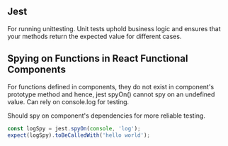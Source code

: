 ## Jest

For running unittesting. Unit tests uphold business logic and ensures that your methods return the expected value for different cases.

## Spying on Functions in React Functional Components

For functions defined in components, they do not exist in component's prototype method and hence, jest spyOn() cannot spy on an undefined value. Can rely on console.log for testing.

Should spy on component's dependencies for more reliable testing.

```js
const logSpy = jest.spyOn(console, 'log');
expect(logSpy).toBeCalledWith('hello world');
```

